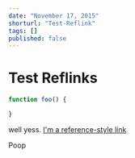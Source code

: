 ```yaml
---
date: "November 17, 2015"
shorturl: "Test-Reflink"
tags: []
published: false
---
```


# Test Reflinks


[foo]: http://jlongster.com/  "Optional Title Here" 

```js
function foo() {

}
```

well yess. [I'm a reference-style link][foo]

Poop
